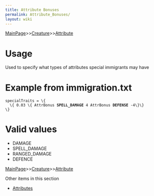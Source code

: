 ```yaml
---
title: Attribute Bonuses
permalink: Attribute_Bonuses/
layout: wiki
---
```


[MainPage](/keeperrl_wiki/ "wikilink")>>[Creature](/keeperrl_wiki/Creature_Guide "wikilink")>>[Attribute](/keeperrl_wiki/Attribute "wikilink")

Usage
=====

Used to specify what types of attributes special immigrants may have

Example from immigration.txt
============================

`specialTraits = \{`  
`  \{ 0.03 \{ AttrBonus `**`SPELL_DAMAGE`**` 4 AttrBonus `**`DEFENSE`**` -4\}\}`  
`\}`

Valid values
============

-   DAMAGE
-   SPELL\_DAMAGE
-   RANGED\_DAMAGE
-   DEFENCE

[MainPage](/keeperrl_wiki/ "wikilink")>>[Creature](/keeperrl_wiki/Creature_Guide "wikilink")>>[Attribute](/keeperrl_wiki/Attribute "wikilink")

Other items in this section
-    [Attributes](/keeperrl_wiki/Attributes "wikilink")
